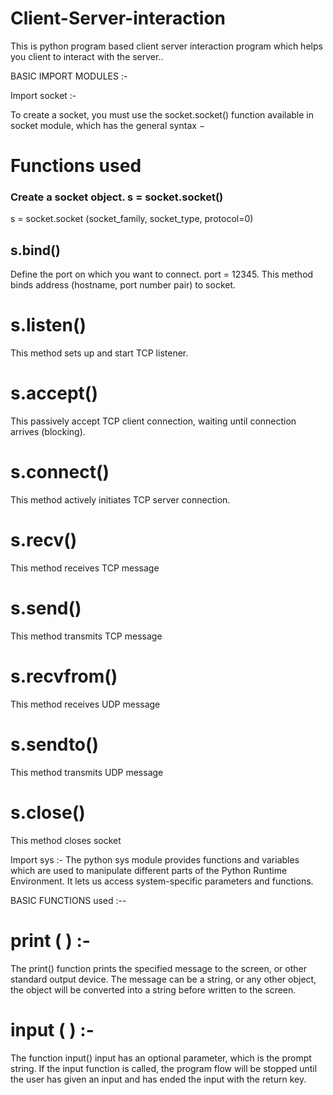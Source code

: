 # Client-Server-interaction

This is python program based client server interaction program which helps you client to interact with the server..

BASIC IMPORT MODULES :-

Import socket :-

To create a socket, you must use the socket.socket() function available in socket module, which has the general syntax −

# Functions used

### Create a socket object. s = socket.socket()  
s = socket.socket (socket_family, socket_type, protocol=0)

## s.bind()
Define the port on which you want to connect. port = 12345.
This method binds address (hostname, port number pair) to socket.

# s.listen()
This method sets up and start TCP listener.

# s.accept()
This passively accept TCP client connection, waiting until connection arrives (blocking).

# s.connect()
This method actively initiates TCP server connection.

# s.recv()
This method receives TCP message

# s.send()
This method transmits TCP message

# s.recvfrom()
This method receives UDP message

# s.sendto()
This method transmits UDP message

# s.close()
This method closes socket

Import sys :-
The python sys module provides functions and variables which are used to manipulate different parts of the Python Runtime Environment. It lets us access system-specific parameters and functions.

BASIC FUNCTIONS used :--

# print ( ) :-
The print() function prints the specified message to the screen, or other standard output device. The message can be a string, or any other object, the object will be converted into a string before written to the screen.

# input ( ) :-
The function input() input has an optional parameter, which is the prompt string. If the input function is called, the program flow will be stopped until the user has given an input and has ended the input with the return key.



